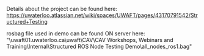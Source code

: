 Details about the project can be found here: https://uwaterloo.atlassian.net/wiki/spaces/UWAFT/pages/43170791542/Structured+Testing

rosbag file used in demo can be found ON server here: "\\uwaft01.uwaterloo.ca\uwaft\CAV\CAV Workshops, Webinars and Training\Internal\Structured ROS Node Testing Demo\all_nodes_ros1.bag"
